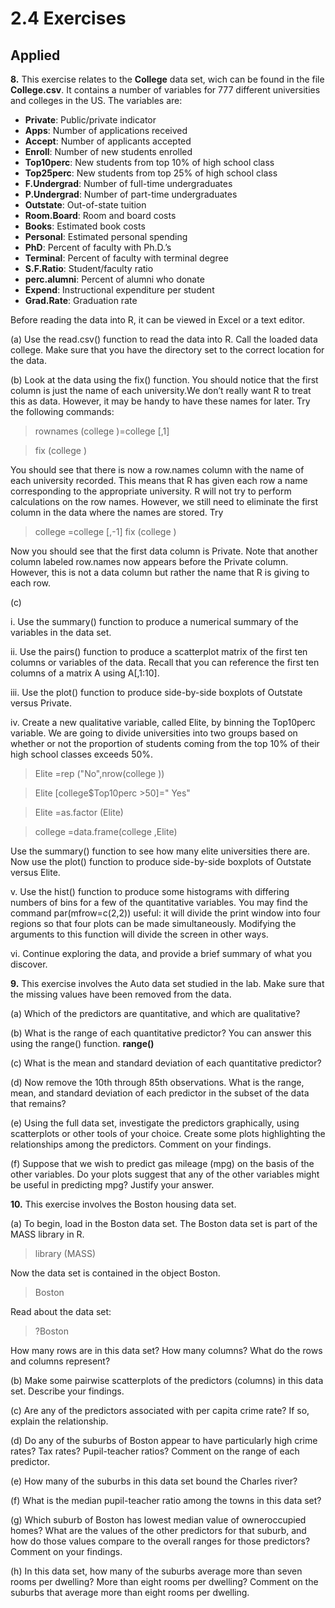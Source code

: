# 2.4 Exercises

## Applied

<b>8.</b> This exercise relates to the <b>College</b> data set, wich can be found in the file <b>College.csv</b>. It contains a number of variables for 777 different universities and colleges in the US. The variables are:

  - <b>Private</b>: Public/private indicator  
  - <b>Apps</b>: Number of applications received  
  - <b>Accept</b>: Number of applicants accepted
  - <b>Enroll</b>: Number of new students enrolled
  - <b>Top10perc</b>: New students from top 10% of high school class
  - <b>Top25perc</b>: New students from top 25% of high school class
  - <b>F.Undergrad</b>: Number of full-time undergraduates
  - <b>P.Undergrad</b>: Number of part-time undergraduates
  - <b>Outstate</b>: Out-of-state tuition
  - <b>Room.Board</b>: Room and board costs
  - <b>Books</b>: Estimated book costs
  - <b>Personal</b>: Estimated personal spending
  - <b>PhD</b>: Percent of faculty with Ph.D.’s
  - <b>Terminal</b>: Percent of faculty with terminal degree
  - <b>S.F.Ratio</b>: Student/faculty ratio
  - <b>perc.alumni</b>: Percent of alumni who donate
  - <b>Expend</b>: Instructional expenditure per student
  - <b>Grad.Rate</b>: Graduation rate

Before reading the data into R, it can be viewed in Excel or a text
editor.

  (a) Use the read.csv() function to read the data into R. Call the
  loaded data college. Make sure that you have the directory set
  to the correct location for the data.

  (b) Look at the data using the fix() function. You should notice
  that the first column is just the name of each university.We don’t
  really want R to treat this as data. However, it may be handy to
  have these names for later. Try the following commands:

  > rownames (college )=college [,1]
  
  > fix (college )

  You should see that there is now a row.names column with the
  name of each university recorded. This means that R has given
  each row a name corresponding to the appropriate university. R
  will not try to perform calculations on the row names. However,
  we still need to eliminate the first column in the data where the
  names are stored. Try

  > college =college [,-1]
  > fix (college )

  Now you should see that the first data column is Private. Note
  that another column labeled row.names now appears before the
  Private column. However, this is not a data column but rather
  the name that R is giving to each row.

  (c) 
  
  i. Use the summary() function to produce a numerical summary
  of the variables in the data set.

  ii. Use the pairs() function to produce a scatterplot matrix of
  the first ten columns or variables of the data. Recall that
  you can reference the first ten columns of a matrix A using
  A[,1:10].
  
  iii. Use the plot() function to produce side-by-side boxplots of
  Outstate versus Private.
  
  iv. Create a new qualitative variable, called Elite, by binning
  the Top10perc variable. We are going to divide universities
  into two groups based on whether or not the proportion
  of students coming from the top 10% of their high school
  classes exceeds 50%.
  
  > Elite =rep ("No",nrow(college ))
  
  > Elite [college$Top10perc >50]=" Yes"
  
  > Elite =as.factor (Elite)
  
  > college =data.frame(college ,Elite)

  Use the summary() function to see how many elite universities
  there are. Now use the plot() function to produce
  side-by-side boxplots of Outstate versus Elite.

  v. Use the hist() function to produce some histograms with
  differing numbers of bins for a few of the quantitative variables.
  You may find the command par(mfrow=c(2,2)) useful:
  it will divide the print window into four regions so that four
  plots can be made simultaneously. Modifying the arguments
  to this function will divide the screen in other ways.
  
  vi. Continue exploring the data, and provide a brief summary
  of what you discover.
  
<b>9.</b> This exercise involves the Auto data set studied in the lab. Make sure
that the missing values have been removed from the data.

  (a) Which of the predictors are quantitative, and which are qualitative?
  
  (b) What is the range of each quantitative predictor? You can answer
  this using the range() function.  <b>range()</b>
  
  (c) What is the mean and standard deviation of each quantitative
  predictor?
  
  (d) Now remove the 10th through 85th observations. What is the
  range, mean, and standard deviation of each predictor in the
  subset of the data that remains?
  
  (e) Using the full data set, investigate the predictors graphically,
  using scatterplots or other tools of your choice. Create some plots
  highlighting the relationships among the predictors. Comment
  on your findings.
  
  (f) Suppose that we wish to predict gas mileage (mpg) on the basis
  of the other variables. Do your plots suggest that any of the
  other variables might be useful in predicting mpg? Justify your
  answer.
  
<b>10.</b> This exercise involves the Boston housing data set.

  (a) To begin, load in the Boston data set. The Boston data set is
  part of the MASS library in R.
  > library (MASS)
  
  Now the data set is contained in the object Boston.
  > Boston
  
  Read about the data set:
  > ?Boston
  
  How many rows are in this data set? How many columns? What
  do the rows and columns represent?
  
  (b) Make some pairwise scatterplots of the predictors (columns) in
  this data set. Describe your findings.
  
  (c) Are any of the predictors associated with per capita crime rate?
  If so, explain the relationship.
  
  (d) Do any of the suburbs of Boston appear to have particularly
  high crime rates? Tax rates? Pupil-teacher ratios? Comment on
  the range of each predictor.
  
  (e) How many of the suburbs in this data set bound the Charles
  river?
  
  (f) What is the median pupil-teacher ratio among the towns in this
  data set?
  
  (g) Which suburb of Boston has lowest median value of owneroccupied
  homes? What are the values of the other predictors
  for that suburb, and how do those values compare to the overall
  ranges for those predictors? Comment on your findings.
  
  (h) In this data set, how many of the suburbs average more than
  seven rooms per dwelling? More than eight rooms per dwelling?
  Comment on the suburbs that average more than eight rooms
  per dwelling.
